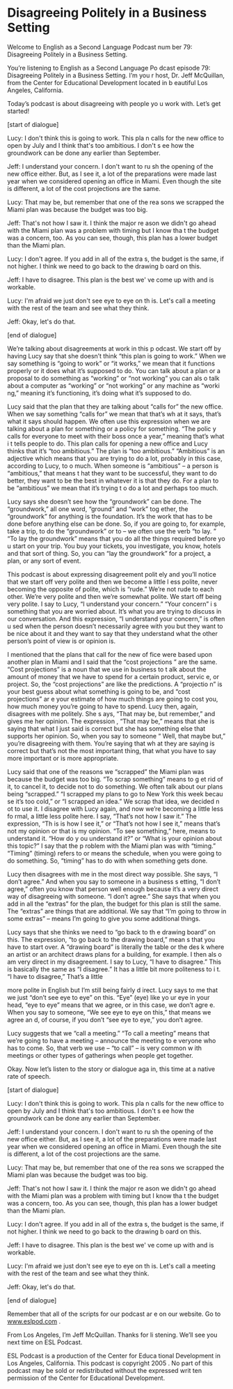 # Disagreeing Politely in a Business Setting

Welcome to English as a Second Language Podcast num ber 79: Disagreeing Politely in a Business Setting. 

You’re listening to English as a Second Language Po dcast episode 79: Disagreeing Politely in a Business Setting. I’m you r host, Dr. Jeff McQuillan, from the Center for Educational Development located in b eautiful Los Angeles, California.  

Today’s podcast is about disagreeing with people yo u work with. Let’s get started! 

[start of dialogue] 

Lucy: I don't think this is going to work. This pla n calls for the new office to open by July and I think that's too ambitious. I don't s ee how the groundwork can be done any earlier than September.  

Jeff: I understand your concern. I don't want to ru sh the opening of the new office either. But, as I see it, a lot of the preparations  were made last year when we considered opening an office in Miami. Even though the site is different, a lot of the cost projections are the same. 

Lucy: That may be, but remember that one of the rea sons we scrapped the Miami plan was because the budget was too big. 

Jeff: That's not how I saw it. I think the major re ason we didn't go ahead with the Miami plan was a problem with timing but I know tha t the budget was a concern, too. As you can see, though, this plan has a lower budget than the Miami plan.  

Lucy: I don't agree. If you add in all of the extra s, the budget is the same, if not higher. I think we need to go back to the drawing b oard on this.  

Jeff: I have to disagree. This plan is the best we' ve come up with and is workable. 

Lucy: I'm afraid we just don't see eye to eye on th is. Let's call a meeting with the rest of the team and see what they think. 

Jeff: Okay, let's do that. 

[end of dialogue] 

We’re talking about disagreements at work in this p odcast. We start off by having Lucy say that she doesn’t think “this plan is going  to work.” When we say something is “going to work” or “it works,” we mean  that it functions properly or it does what it’s supposed to do. You can talk about a  plan or a proposal to do something as “working” or “not working” you can als o talk about a computer as “working” or “not working” or any machine as “worki ng,” meaning it’s functioning, it’s doing what it’s supposed to do.  

Lucy said that the plan that they are talking about  “calls for” the new office. When we say something “calls for” we mean that that’s wh at it says, that’s what it says should happen. We often use this expression when we  are talking about a plan for something or a policy for something. “The polic y calls for everyone to meet with their boss once a year,” meaning that’s what i t tells people to do. This plan calls for opening a new office and Lucy thinks that  it’s “too ambitious.” The plan is “too ambitious.” “Ambitious” is an adjective which means that you are trying to do a lot, probably in this case, according to Lucy, to o much. When someone is “ambitious” – a person is “ambitious,” that means t hat they want to be successful, they want to do better, they want to be the best in  whatever it is that they do. For a plan to be “ambitious” we mean that it’s trying t o do a lot and perhaps too much. 

Lucy says she doesn’t see how the “groundwork” can be done. The “groundwork,” all one word, “ground” and “work” tog ether, the “groundwork” for anything is the foundation. It’s the work that has to be done before anything else can be done. So, if you are going to, for example, take a trip, to do the “groundwork” or to – we often use the verb “to lay. ” “To lay the groundwork” means that you do all the things required before yo u start on your trip. You buy your tickets, you investigate, you know, hotels and  that sort of thing. So, you can “lay the groundwork” for a project, a plan, or any sort of event.  

This podcast is about expressing disagreement polit ely and you’ll notice that we start off very polite and then we become a little l ess polite, never becoming the opposite of polite, which is “rude.” We’re not rude  to each other.  We’re very polite and then we’re somewhat polite. We start off  being very polite. I say to Lucy, “I understand your concern.” “Your concern” i s something that you are worried about. It’s what you are trying to discuss in our conversation. And this expression, “I understand your concern,” is often u sed when the person doesn’t necessarily agree with you but they want to be nice  about it and they want to say that they understand what the other person’s point of view is or opinion is.  

I mentioned that the plans that call for the new of fice were based upon another plan in Miami and I said that the “cost projections ” are the same. “Cost projections” is a noun that we use in business to t alk about the amount of money that we have to spend for a certain product, servic e, or project. So, the “cost projections” are like the predictions. A “projectio n” is your best guess about what something is going to be, and “cost projections” ar e your estimate of how much things are going to cost you, how much money you’re  going to have to spend. Lucy then, again, disagrees with me politely. She s ays, “That may be, but remember,” and gives me her opinion. The expression , “That may be,” means that she is saying that what I just said is correct  but she has something else that supports her opinion. So, when you say to someone “ Well, that maybe but,” you’re disagreeing with them. You’re saying that wh at they are saying is correct but that’s not the most important thing, that what you have to say more important or is more appropriate.  

Lucy said that one of the reasons we “scrapped” the  Miami plan was because the budget was too big. “To scrap something” means to g et rid of it, to cancel it, to decide not to do something. We often talk about our  plans being “scrapped.” “I scrapped my plans to go to New York this week becau se it’s too cold,” or “I scrapped an idea.” We scrap that idea, we decided n ot to use it. I disagree with Lucy again, and now we’re becoming a little less fo rmal, a little less polite here. I say, “That’s not how I saw it.” The expression, “Th is is how I see it,” or “That’s not how I see it,” means that’s not my opinion or that is my opinion. “To see something,” here, means to understand it. “How do y ou understand it?” or “What is your opinion about this topic?” I say that the p roblem with the Miami plan was with “timing.” “Timing” (timing) refers to or means  the schedule, when you were going to do something. So, “timing” has to do with when something gets done.  

Lucy then disagrees with me in the most direct way possible. She says, “I don’t agree.” And when you say to someone in a business s etting, “I don’t agree,” often you know that person well enough because it’s  a very direct way of disagreeing with someone. “I don’t agree.” She says  that when you add in all the “extras” for the plan, the budget for this plan is still the same. The “extras” are things that are additional. We say that “I’m going to throw in some extras” – means I’m going to give you some additional things.  

Lucy says that she thinks we need to “go back to th e drawing board” on this. The expression, “to go back to the drawing board,” mean s that you have to start over. A “drawing board” is literally the table or the des k where an artist or an architect draws plans for a building, for example. I then als o am very direct in my disagreement. I say to Lucy, “I have to disagree.” This is basically the same as “I disagree.” It has a little bit more politeness to i t. “I have to disagree,” That’s a little  

more polite in English but I’m still being fairly d irect. Lucy says to me that we just “don’t see eye to eye” on this. “Eye” (eye) like yo ur eye in your head, “eye to eye” means that we agree, or in this case, we don’t agre e. When you say to someone, “We see eye to eye on this,” that means we agree an d, of course, if you don’t “see eye to eye,” you don’t agree. 

Lucy suggests that we “call a meeting.” “To call a meeting” means that we’re going to have a meeting – announce the meeting to e veryone who has to come. So, that verb we use – “to call” – is very common w ith meetings or other types of gatherings when people get together. 

Okay. Now let’s listen to the story or dialogue aga in, this time at a native rate of speech. 

[start of dialogue] 

Lucy: I don't think this is going to work. This pla n calls for the new office to open by July and I think that's too ambitious. I don't s ee how the groundwork can be done any earlier than September.  

Jeff: I understand your concern. I don't want to ru sh the opening of the new office either. But, as I see it, a lot of the preparations  were made last year when we considered opening an office in Miami. Even though the site is different, a lot of the cost projections are the same. 

Lucy: That may be, but remember that one of the rea sons we scrapped the Miami plan was because the budget was too big. 

Jeff: That's not how I saw it. I think the major re ason we didn't go ahead with the Miami plan was a problem with timing but I know tha t the budget was a concern, too. As you can see, though, this plan has a lower budget than the Miami plan.  

Lucy: I don't agree. If you add in all of the extra s, the budget is the same, if not higher. I think we need to go back to the drawing b oard on this.  

Jeff: I have to disagree. This plan is the best we' ve come up with and is workable. 

Lucy: I'm afraid we just don't see eye to eye on th is. Let's call a meeting with the rest of the team and see what they think. 

Jeff: Okay, let's do that. 

[end of dialogue] 

Remember that all of the scripts for our podcast ar e on our website. Go to www.eslpod.com .  

From Los Angeles, I’m Jeff McQuillan. Thanks for li stening. We’ll see you next time on ESL Podcast. 

ESL Podcast is a production of the Center for Educa tional Development in Los Angeles, California. This podcast is copyright 2005 . No part of this podcast may be sold or redistributed without the expressed writ ten permission of the Center for Educational Development.

